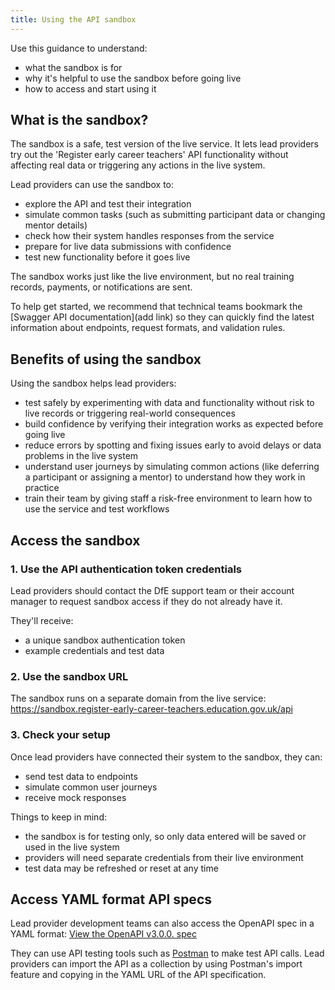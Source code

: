 ```yaml
---
title: Using the API sandbox
---
```


Use this guidance to understand: 

* what the sandbox is for
* why it's helpful to use the sandbox before going live
* how to access and start using it 

## What is the sandbox? 

The sandbox is a safe, test version of the live service. It lets lead providers try out the 'Register early career teachers' API functionality without affecting real data or triggering any actions in the live system. 

Lead providers can use the sandbox to: 

* explore the API and test their integration 
* simulate common tasks (such as submitting participant data or changing mentor details)
* check how their system handles responses from the service
* prepare for live data submissions with confidence
* test new functionality before it goes live 

The sandbox works just like the live environment, but no real training records, payments, or notifications are sent. 

To help get started, we recommend that technical teams bookmark the [Swagger API documentation](add link) so they can quickly find the latest information about endpoints, request formats, and validation rules. 

## Benefits of using the sandbox 

Using the sandbox helps lead providers: 

* test safely by experimenting with data and functionality without risk to live records or triggering real-world consequences
* build confidence by verifying their integration works as expected before going live
* reduce errors by spotting and fixing issues early to avoid delays or data problems in the live system
* understand user journeys by simulating common actions (like deferring a participant or assigning a mentor) to understand how they work in practice
* train their team by giving staff a risk-free environment to learn how to use the service and test workflows 

## Access the sandbox 

### 1. Use the API authentication token credentials 

Lead providers should contact the DfE support team or their account manager to request sandbox access if they do not already have it.  

They'll receive: 

* a unique sandbox authentication token
* example credentials and test data 

### 2. Use the sandbox URL 

The sandbox runs on a separate domain from the live service: https://sandbox.register-early-career-teachers.education.gov.uk/api 

### 3. Check your setup 

Once lead providers have connected their system to the sandbox, they can: 

* send test data to endpoints
* simulate common user journeys
* receive mock responses 

Things to keep in mind: 

* the sandbox is for testing only, so only data entered will be saved or used in the live system
* providers will need separate credentials from their live environment
* test data may be refreshed or reset at any time
  
## Access YAML format API specs 

Lead provider development teams can also access the OpenAPI spec in a YAML format: [View the OpenAPI v3.0.0. spec](/lead-providers/api-docs/v3/api_spec.yml)  

They can use API testing tools such as [Postman](https://www.postman.com/) to make test API calls. Lead providers can import the API as a collection by using Postman's import feature and copying in the YAML URL of the API specification. 
